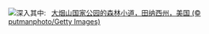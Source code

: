 ![](https://www.bing.com/th?id=OHR.SmokyMountainTrail_ZH-CN4691667074_UHD.jpg&w=1000)深入其中:&nbsp;&ensp;[大烟山国家公园的森林小道，田纳西州，美国 (© putmanphoto/Getty Images)](https://www.bing.com/th?id=OHR.SmokyMountainTrail_ZH-CN4691667074_UHD.jpg)
<br><br/>
